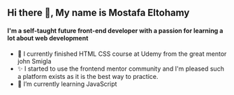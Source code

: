 <H2>                Hi there 👋,  My name is Mostafa Eltohamy </H2>
<h4>   I'm a self-taught future front-end developer with a passion for learning a lot about web development </h4>

     
- 🔭 I currently finished HTML CSS course at Udemy from  the great mentor john Smigla  
- ✨ I started to use the frontend mentor community and I'm pleased such a platform exists as it is the best way to practice.
- 🌱 I’m currently learning JavaScript 
